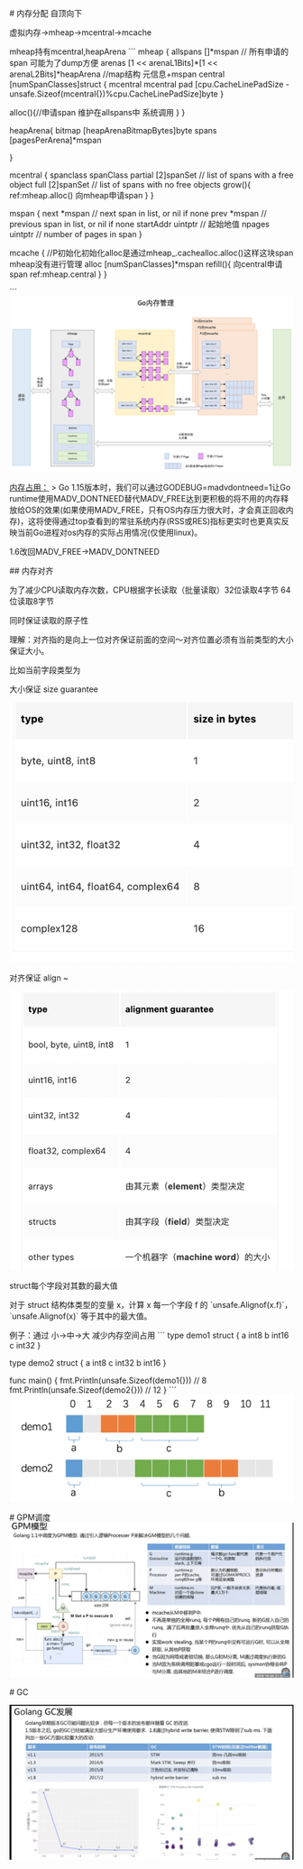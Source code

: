 \# 内存分配
自顶向下

虚拟内存->mheap->mcentral->mcache

mheap持有mcentral,heapArena
\`\`\`
mheap {
 allspans []\*mspan // 所有申请的span 可能为了dump方便
 arenas [1 << arenaL1Bits]\*[1 << arenaL2Bits]\*heapArena //map结构 元信息+mspan
 central [numSpanClasses]struct {
 mcentral mcentral
 pad [cpu.CacheLinePadSize - unsafe.Sizeof(mcentral{})%cpu.CacheLinePadSize]byte
 }

 alloc(){//申请span 维护在allspans中
 系统调用
 }
}

heapArena{
 bitmap [heapArenaBitmapBytes]byte
 spans [pagesPerArena]\*mspan

}

mcentral {
 spanclass spanClass
 partial [2]spanSet // list of spans with a free object
 full [2]spanSet // list of spans with no free objects
 grow(){
 ref:mheap.alloc() 向mheap申请span
 }
}

mspan {
 next \*mspan // next span in list, or nil if none
 prev \*mspan // previous span in list, or nil if none
 startAddr uintptr // 起始地值
 npages uintptr // number of pages in span
}

mcache { //P初始化初始化alloc是通过mheap\_.cachealloc.alloc()这样这块span mheap没有进行管理
 alloc [numSpanClasses]\*mspan
 refill(){ 向central申请span
 ref:mheap.central
 }
}

\`\`\`
![image.png](assert/1616554465537-a218a955-2f48-4c2e-9540-c2a4317468f5.png)

[内存占用：](https://studygolang.com/articles/33757?fr=sidebar)
\> Go 1.15版本时，我们可以通过GODEBUG=madvdontneed=1让Go runtime使用MADV\_DONTNEED替代MADV\_FREE达到更积极的将不用的内存释放给OS的效果(如果使用MADV\_FREE，只有OS内存压力很大时，才会真正回收内存)，这将使得通过top查看到的常驻系统内存(RSS或RES)指标更实时也更真实反映当前Go进程对os内存的实际占用情况(仅使用linux)。

1.6改回MADV\_FREE->MADV\_DONTNEED

\## 内存对齐

为了减少CPU读取内存次数，CPU根据字长读取（批量读取）32位读取4字节 64位读取8字节

同时保证读取的原子性

理解：对齐指的是向上一位对齐保证前面的空间～对齐位置必须有当前类型的大小保证大小。

比如当前字段类型为

大小保证 size guarantee

![image.png](assert/1617182759330-1d0f38d6-6c97-4128-a50d-4ae87242dbbf.png)

对齐保证 align ~

![image.png](assert/1617182782799-acd7c010-63ed-43df-9126-4e2d9f4f0f1e.png)

struct每个字段对其数的最大值

对于 struct 结构体类型的变量 x，计算 x 每一个字段 f 的 \`unsafe.Alignof(x.f)\`，\`unsafe.Alignof(x)\` 等于其中的最大值。

例子：通过 小->中->大 减少内存空间占用
\`\`\`
type demo1 struct {
 a int8
 b int16
 c int32
}

type demo2 struct {
 a int8
 c int32
 b int16
}

func main() {
 fmt.Println(unsafe.Sizeof(demo1{})) // 8
 fmt.Println(unsafe.Sizeof(demo2{})) // 12
}
\`\`\`
![image.png](assert/1617182479746-d88299eb-5e02-456b-85d0-9f6bf940c163.png)

\# GPM调度
![image.png](assert/1615207356644-0280badb-9923-4c4e-896b-4e878ecb7a2c.png)

\# GC

![image.png](assert/1615208407307-39baf772-1a15-4217-850e-096eac59d7d7.png)